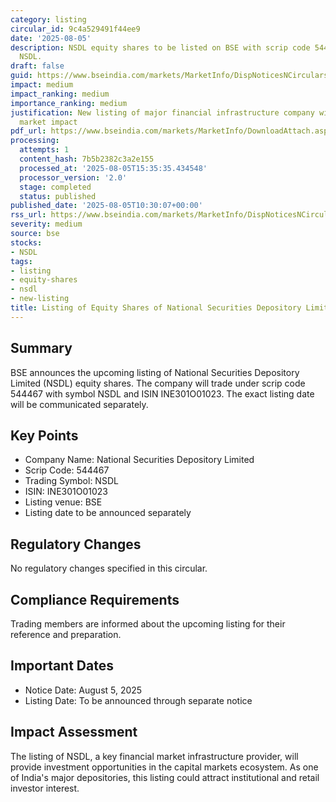 ```yaml
---
category: listing
circular_id: 9c4a529491f44ee9
date: '2025-08-05'
description: NSDL equity shares to be listed on BSE with scrip code 544467 and symbol
  NSDL.
draft: false
guid: https://www.bseindia.com/markets/MarketInfo/DispNoticesNCirculars.aspx?Noticeid={8E4F5FD0-4F66-4C05-BDBE-AB1BA01CE2A1}&noticeno=20250805-22&dt=08/05/2025&icount=22&totcount=60&flag=0
impact: medium
impact_ranking: medium
importance_ranking: medium
justification: New listing of major financial infrastructure company with moderate
  market impact
pdf_url: https://www.bseindia.com/markets/MarketInfo/DownloadAttach.aspx?id=20250805-22&attachedId=
processing:
  attempts: 1
  content_hash: 7b5b2382c3a2e155
  processed_at: '2025-08-05T15:35:35.434548'
  processor_version: '2.0'
  stage: completed
  status: published
published_date: '2025-08-05T10:30:07+00:00'
rss_url: https://www.bseindia.com/markets/MarketInfo/DispNoticesNCirculars.aspx?Noticeid={8E4F5FD0-4F66-4C05-BDBE-AB1BA01CE2A1}&noticeno=20250805-22&dt=08/05/2025&icount=22&totcount=60&flag=0
severity: medium
source: bse
stocks:
- NSDL
tags:
- listing
- equity-shares
- nsdl
- new-listing
title: Listing of Equity Shares of National Securities Depository Limited
---
```


## Summary

BSE announces the upcoming listing of National Securities Depository Limited (NSDL) equity shares. The company will trade under scrip code 544467 with symbol NSDL and ISIN INE301O01023. The exact listing date will be communicated separately.

## Key Points

- Company Name: National Securities Depository Limited
- Scrip Code: 544467
- Trading Symbol: NSDL
- ISIN: INE301O01023
- Listing venue: BSE
- Listing date to be announced separately

## Regulatory Changes

No regulatory changes specified in this circular.

## Compliance Requirements

Trading members are informed about the upcoming listing for their reference and preparation.

## Important Dates

- Notice Date: August 5, 2025
- Listing Date: To be announced through separate notice

## Impact Assessment

The listing of NSDL, a key financial market infrastructure provider, will provide investment opportunities in the capital markets ecosystem. As one of India's major depositories, this listing could attract institutional and retail investor interest.